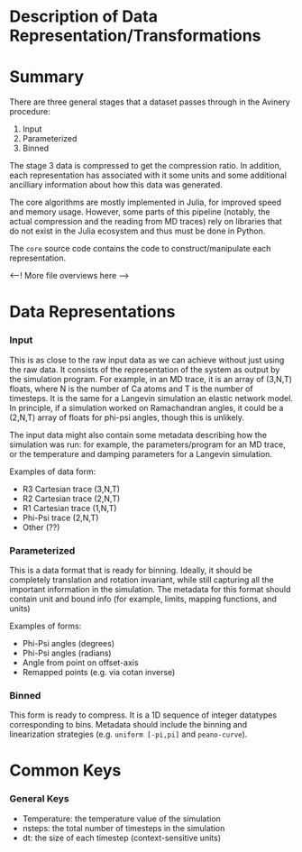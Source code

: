 Description of Data Representation/Transformations
==================================================

# Summary

There are three general stages that a dataset passes through in the Avinery
procedure:
   1. Input
   2. Parameterized
   3. Binned

The stage 3 data is compressed to get the compression ratio. In addition,
each representation has associated with it some units and some additional
ancilliary information about how this data was generated.

The core algorithms are mostly implemented in Julia, for improved speed and
memory usage. However, some parts of this pipeline (notably, the actual
compression and the reading from MD traces) rely on libraries that do not
exist in the Julia ecosystem and thus must be done in Python.

The `core` source code contains the code to construct/manipulate each representation.

<--! More file overviews here -->

# Data Representations

### Input

This is as close to the raw input data as we can achieve without just using
the raw data. It consists of the representation of the system as output by
the simulation program. For example, in an MD trace, it is an array of
(3,N,T) floats, where N is the number of Ca atoms and T is the number of
timesteps. It is the same for a Langevin simulation an elastic network model.
In principle, if a simulation worked on Ramachandran angles, it could be a
(2,N,T) array of floats for phi-psi angles, though this is unlikely.

The input data might also contain some metadata describing how the simulation
was run: for example, the parameters/program for an MD trace, or the
temperature and damping parameters for a Langevin simulation.

Examples of data form:
   - R3 Cartesian trace (3,N,T)
   - R2 Cartesian trace (2,N,T)
   - R1 Cartesian trace (1,N,T)
   - Phi-Psi trace      (2,N,T)
   - Other              (??)

### Parameterized

This is a data format that is ready for binning. Ideally, it should be
completely translation and rotation invariant, while still capturing all the
important information in the simulation. The metadata for this format should
contain unit and bound info (for example, limits, mapping functions, and
units)

Examples of forms:
  - Phi-Psi angles (degrees)
  - Phi-Psi angles (radians)
  - Angle from point on offset-axis
  - Remapped points (e.g. via cotan inverse)

### Binned

This form is ready to compress. It is a 1D sequence of integer datatypes
corresponding to bins. Metadata should include the binning and linearization
strategies (e.g. `uniform [-pi,pi]` and `peano-curve`).


# Common Keys

### General Keys
- Temperature: the temperature value of the simulation
- nsteps: the total number of timesteps in the simulation
- dt: the size of each timestep (context-sensitive units)